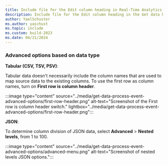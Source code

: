 ```yaml
---
title: Include file for the Edit column heading in Real-Time Analytics
description: Include file for the Edit column heading in the Get data hub in Real-Time Analytics.
author: YaelSchuster
ms.author: yaschust
ms.topic: include
ms.custom: build-2023
ms.date: 04/21/2024
---
```

### Advanced options based on data type

**Tabular (CSV, TSV, PSV)**:

Tabular data doesn't necessarily include the column names that are used to map source data to the existing columns. To use the first row as column names, turn on  **First row is column header**.

:::image type="content" source="../media/get-data-process-event-advanced-options/first-row-header.png" alt-text="Screenshot of the First row is column header switch." lightbox="../media/get-data-process-event-advanced-options/first-row-header.png":::

**JSON**:

To determine column division of JSON data, select **Advanced** > **Nested levels**, from 1 to 100.

:::image type="content" source="../media/get-data-process-event-advanced-options/advanced-menu.png" alt-text="Screenshot of nested levels JSON options.":::

